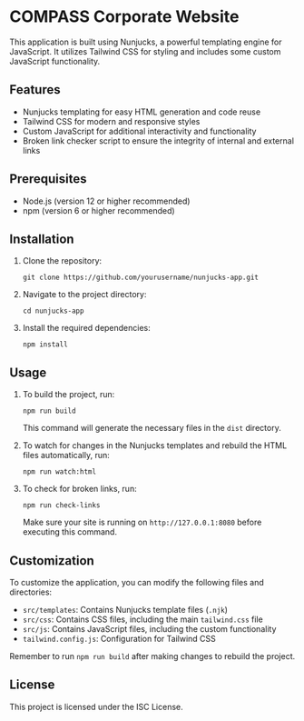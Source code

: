 # COMPASS Corporate Website

This application is built using Nunjucks, a powerful templating engine for JavaScript. It utilizes Tailwind CSS for styling and includes some custom JavaScript functionality.

## Features

- Nunjucks templating for easy HTML generation and code reuse
- Tailwind CSS for modern and responsive styles
- Custom JavaScript for additional interactivity and functionality
- Broken link checker script to ensure the integrity of internal and external links

## Prerequisites

- Node.js (version 12 or higher recommended)
- npm (version 6 or higher recommended)

## Installation

1. Clone the repository:

   ```
   git clone https://github.com/yourusername/nunjucks-app.git
   ```

2. Navigate to the project directory:

   ```
   cd nunjucks-app
   ```

3. Install the required dependencies:

   ```
   npm install
   ```

## Usage

1. To build the project, run:

   ```
   npm run build
   ```

   This command will generate the necessary files in the `dist` directory.

2. To watch for changes in the Nunjucks templates and rebuild the HTML files automatically, run:

   ```
   npm run watch:html
   ```

3. To check for broken links, run:

   ```
   npm run check-links
   ```

   Make sure your site is running on `http://127.0.0.1:8080` before executing this command.

## Customization

To customize the application, you can modify the following files and directories:

- `src/templates`: Contains Nunjucks template files (`.njk`)
- `src/css`: Contains CSS files, including the main `tailwind.css` file
- `src/js`: Contains JavaScript files, including the custom functionality
- `tailwind.config.js`: Configuration for Tailwind CSS

Remember to run `npm run build` after making changes to rebuild the project.

## License

This project is licensed under the ISC License.
